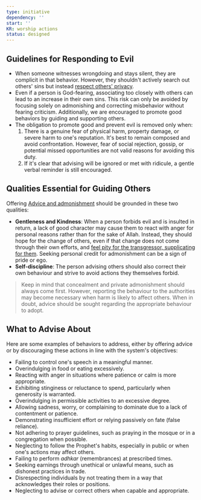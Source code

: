 ```yaml
---
type: initiative
dependency: ''
start: ''
KR: worship actions
status: designed
---
```


## Guidelines for Responding to Evil

* When someone witnesses wrongdoing and stays silent, they are complicit in that behavior. However, they shouldn't actively search out others' sins but instead [respect others' privacy](docs/sidebar1/Processes/Don't%20spy%20and%20protect%20privacy.md).
* Even if a person is God-fearing, associating too closely with others can lead to an increase in their own sins. This risk can only be avoided by focusing solely on admonishing and correcting misbehavior without fearing criticism. Additionally, we are encouraged to promote good behaviors by guiding and supporting others.
* The obligation to promote good and prevent evil is removed only when:
	1. There is a genuine fear of physical harm, property damage, or severe harm to one's reputation. It's best to remain composed and avoid confrontation. However, fear of social rejection, gossip, or potential missed opportunities are not valid reasons for avoiding this duty.
	2. If it's clear that advising will be ignored or met with ridicule, a gentle verbal reminder is still encouraged.

## Qualities Essential for Guiding Others

Offering [Advice and admonishment](docs/sidebar1/Processes/Advice%20and%20admonishment.md) should be grounded in these two qualities:

* **Gentleness and Kindness**: When a person forbids evil and is insulted in return, a lack of good character may cause them to react with anger for personal reasons rather than for the sake of Allah. Instead, they should hope for the change of others, even if that change does not come through their own efforts, and [feel pity for the transgressor, supplicating for them](docs/sidebar1/Processes/Hate%20the%20disobedient%20and%20love%20the%20obedient.md). Seeking personal credit for admonishment can be a sign of pride or ego.
* **Self-discipline**: The person advising others should also correct their own behaviour and strive to avoid actions they themselves forbid.

> Keep in mind that concealment and private admonishment should always come first. However, reporting the behaviour to the authorities may become necessary when harm is likely to affect others. When in doubt, advice should be sought regarding the appropriate behaviour to adopt.

## What to Advise About

Here are some examples of behaviors to address, either by offering advice or by discouraging these actions in line with the system's objectives:

* Failing to control one's speech in a meaningful manner.
* Overindulging in food or eating excessively.
* Reacting with anger in situations where patience or calm is more appropriate.
* Exhibiting stinginess or reluctance to spend, particularly when generosity is warranted.
* Overindulging in permissible activities to an excessive degree.
* Allowing sadness, worry, or complaining to dominate due to a lack of contentment or patience.
* Demonstrating insufficient effort or relying passively on fate (false reliance).
* Not adhering to prayer guidelines, such as praying in the mosque or in a congregation when possible.
* Neglecting to follow the Prophet's habits, especially in public or when one's actions may affect others.
* Failing to perform _adhkar_ (remembrances) at prescribed times.
* Seeking earnings through unethical or unlawful means, such as dishonest practices in trade.
* Disrespecting individuals by not treating them in a way that acknowledges their roles or positions.
* Neglecting to advise or correct others when capable and appropriate.
